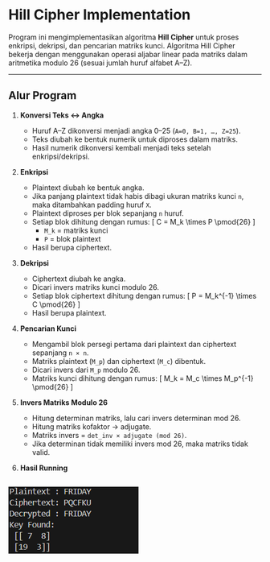 # Hill Cipher Implementation

Program ini mengimplementasikan algoritma **Hill Cipher** untuk proses enkripsi, dekripsi, dan pencarian matriks kunci. Algoritma Hill Cipher bekerja dengan menggunakan operasi aljabar linear pada matriks dalam aritmetika modulo 26 (sesuai jumlah huruf alfabet A–Z).

---

## Alur Program

1. **Konversi Teks ↔ Angka**
   - Huruf A–Z dikonversi menjadi angka 0–25 (`A=0, B=1, …, Z=25`).
   - Teks diubah ke bentuk numerik untuk diproses dalam matriks.
   - Hasil numerik dikonversi kembali menjadi teks setelah enkripsi/dekripsi.

2. **Enkripsi**
   - Plaintext diubah ke bentuk angka.
   - Jika panjang plaintext tidak habis dibagi ukuran matriks kunci `n`, maka ditambahkan padding huruf `X`.
   - Plaintext diproses per blok sepanjang `n` huruf.
   - Setiap blok dihitung dengan rumus:
     \[
     C = M_k \times P \pmod{26}
     \]
     - `M_k` = matriks kunci
     - `P` = blok plaintext
   - Hasil berupa ciphertext.

3. **Dekripsi**
   - Ciphertext diubah ke angka.
   - Dicari invers matriks kunci modulo 26.
   - Setiap blok ciphertext dihitung dengan rumus:
     \[
     P = M_k^{-1} \times C \pmod{26}
     \]
   - Hasil berupa plaintext.

4. **Pencarian Kunci**
   - Mengambil blok persegi pertama dari plaintext dan ciphertext sepanjang `n × n`.
   - Matriks plaintext (`M_p`) dan ciphertext (`M_c`) dibentuk.
   - Dicari invers dari `M_p` modulo 26.
   - Matriks kunci dihitung dengan rumus:
     \[
     M_k = M_c \times M_p^{-1} \pmod{26}
     \]

5. **Invers Matriks Modulo 26**
   - Hitung determinan matriks, lalu cari invers determinan mod 26.
   - Hitung matriks kofaktor → adjugate.
   - Matriks invers = `det_inv × adjugate (mod 26)`.
   - Jika determinan tidak memiliki invers mod 26, maka matriks tidak valid.

6. **Hasil Running**

![alt text](image.png)
---
